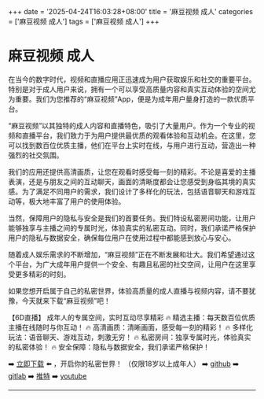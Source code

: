 +++
date = '2025-04-24T16:03:28+08:00'
title = '麻豆视频 成人'
categories = ['麻豆视频 成人']
tags = ['麻豆视频 成人']
+++

# 麻豆视频 成人

在当今的数字时代，视频和直播应用正迅速成为用户获取娱乐和社交的重要平台。特别是对于成人用户来说，拥有一个可以享受高质量内容和真实互动体验的空间尤为重要。我们为您推荐的“麻豆视频”App，便是为成年用户量身打造的一款优质平台。

“麻豆视频”以其独特的成人内容和直播特色，吸引了大量用户。作为一个专业的视频和直播平台，我们致力于为用户提供最优质的观看体验和互动机会。在这里，您可以找到数百位优质主播，他们在平台上实时在线，与用户进行互动，营造出一种强烈的社交氛围。

我们的应用还提供高清画质，让您在观看时感受每一刻的精彩。不论是喜爱的主播表演，还是与朋友之间的互动聊天，画面的清晰度都会让您感受到身临其境的真实感。为了满足不同用户的需求，我们设计了多样化的玩法，包括语音聊天和游戏互动等，极大地丰富了用户的使用体验。

当然，保障用户的隐私与安全是我们的首要任务。我们特设私密房间功能，让用户能够独享与主播之间的专属时光，体验真实的私密互动。同时，我们承诺严格保护用户的隐私与数据安全，确保每位用户在使用过程中都能感到放心与安心。

随着成人娱乐需求的不断增加，“麻豆视频”正在不断发展和壮大。我们希望通过这个平台，为广大成年用户提供一个安全、有趣且私密的社交空间，让用户在这里享受更多精彩的时刻。

如果您想开启属于自己的私密世界，体验高质量的成人直播与视频内容，请不要犹豫，今天就来下载“麻豆视频”吧！

【6D直播】
成年人的专属空间，实时互动尽享精彩
🔥 精选主播：每天数百位优质主播在线随时与你互动！
🔥 高清画质：清晰画面，感受每一刻的精彩！
🔥 多样化玩法：语音聊天、游戏互动，刺激无穷！
🔥 私密房间：独享专属时光，体验真实的私密体验！
🔥 安全保障：隐私与数据安全，我们承诺严格保护！

➡️ [立即下载](https://down123.s3.ap-east-1.amazonaws.com/down/down.html?channelCode=blog) ⬅️ ，开启你的私密世界！
（仅限18岁以上成年人）
➡️ [github](https://aldult-live.github.io/)
➡️ [gitlab](https://seo-09598d.gitlab.io/)
➡️ [推特](https://x.com/wegame33)
➡️ [youtube](https://www.youtube.com/@6Dlive)

---
